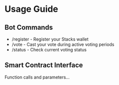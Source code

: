 # Usage Guide

## Bot Commands
- /register <wallet> - Register your Stacks wallet
- /vote - Cast your vote during active voting periods
- /status - Check current voting status

## Smart Contract Interface
Function calls and parameters...
